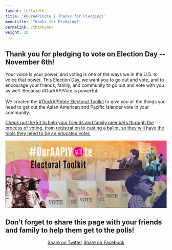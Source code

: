 ```yaml
---
layout: fullwidth
title: '#OurAAPIVote | Thanks for Pledging!'
menutitle: 'Thanks for Pledging!'
permalink: /thankyou/
weight: 20
---
```


## Thank you for pledging to vote on Election Day -- November 6th!

<p>Your voice is your power, and voting is one of the ways we in the U.S. to voice that power. This Election Day, we want you to go out and vote, and to encourage your friends, family, and community to go out and vote with you as well. Because #OurAAPIVote is powerful.
<br>
<br>
We created the <a href="http://vote.18mr.org/learn/">#OurAAPIVote Electoral Toolkit</a> to give you all the things you need to get out the Asian American and Pacific Islander vote in your community. 

<a href="http://vote.18mr.org/learn/">Check out the kit to help your friends and family members through the process of voting, from registration to casting a ballot, so they will have the tools they need to be an educated voter.</a></p>

![](/static/images/Electoral_Toolkit_header.jpg)

<h2 class="thankyou">Don’t forget to share this page with your friends and family to help them get to the polls!</h2>
	
<div class="share-page">
   <center><span><a href="https://twitter.com/intent/tweet?text=I+just+pledged+to+vote%21+Join+%23OURAAPIVOTE+with+%4018millionrising%21+&url=http://vote.18mr.org/pledge" rel="nofollow" target="_blank" title="Share on Twitter">Share on Twitter</a></span>
    <span><a href="https://www.facebook.com/sharer/sharer.php?u=http://vote.18mr.org/pledge">Share on Facebook</a></span></center>
</div>